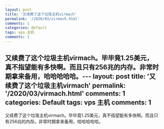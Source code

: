 ```yaml
---
layout: post
title: '又续费了这个垃圾主机virmach'
permalink: '/2020/03/virmach.html'
comments: 1
categories: Default
tags: vps 主机
comments: 1
---
```

又续费了这个垃圾主机virmach。毕毕竟1.25美元，真不指望能有多快啊。而且只有256兆的内存。非常时期拿来备用，哈哈哈哈哈。---
layout: post
title: '又续费了这个垃圾主机virmach'
permalink: '/2020/03/virmach.html'
comments: 1
categories: Default
tags: vps 主机
comments: 1
---
又续费了这个垃圾主机virmach。毕毕竟1.25美元，真不指望能有多快啊。而且只有256兆的内存。非常时期拿来备用，哈哈哈哈哈。